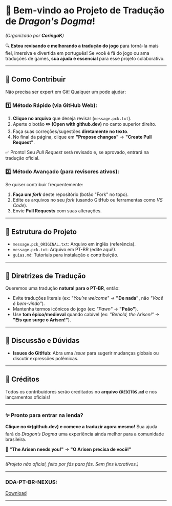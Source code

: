 # **🐉 Bem-vindo ao Projeto de Tradução de *Dragon's Dogma*!**  
*(Organizado por **CoringaK**)*  

🔍 **Estou revisando e melhorando a tradução do jogo** para torná-la mais fiel, imersiva e divertida em português! Se você é fã do jogo ou ama traduções de games, **sua ajuda é essencial** para esse projeto colaborativo.  

---

## **📌 Como Contribuir**  
Não precisa ser expert em Git! Qualquer um pode ajudar:  

### **1️⃣ Método Rápido (via GitHub Web):**  
1. **Clique no arquivo** que deseja revisar (`message.pck.txt`).  
2. Aperte o botão **✏️ (Open with github.dev)** no canto superior direito.  
3. Faça suas correções/sugestões **diretamente no texto**.  
4. No final da página, clique em **"Propose changes"** → **"Create Pull Request"**.  

✅ Pronto! Seu *Pull Request* será revisado e, se aprovado, entrará na tradução oficial.  

### **2️⃣ Método Avançado (para revisores ativos):**  
Se quiser contribuir frequentemente:  
1. **Faça um *fork*** deste repositório (botão "Fork" no topo).  
2. Edite os arquivos no seu *fork* (usando GitHub ou ferramentas como *VS Code*).  
3. Envie **Pull Requests** com suas alterações.  

---

## **📂 Estrutura do Projeto**  
- `message.pck_ORIGINAL.txt`: Arquivo em inglês (referência).  
- `message.pck.txt`: Arquivo em PT-BR (edite aqui!).  
- `guias.md`: Tutoriais para instalação e contribuição.  

---

## **🎯 Diretrizes de Tradução**  
Queremos uma tradução **natural para o PT-BR**, então:  
- Evite traduções literais (ex: *"You’re welcome"* → **"De nada"**, não *"Você é bem-vindo"*).  
- Mantenha termos icônicos do jogo (ex: *"Pawn"* → **"Peão"**).  
- Use **tom épico/medieval** quando cabível (ex: *"Behold, the Arisen!"* → **"Eis que surge o Arisen!"**).  

---

## **💬 Discussão e Dúvidas**   
- **Issues do GitHub**: Abra uma *Issue* para sugerir mudanças globais ou discutir expressões polêmicas.  

---

## **🙌 Créditos**  
Todos os contribuidores serão creditados no **arquivo `CREDITOS.md`** e nos lançamentos oficiais!  

---

### **✨ Pronto para entrar na lenda?**  
**Clique no ✏️(github.dev) e comece a traduzir agora mesmo!** Sua ajuda fará do *Dragon’s Dogma* uma experiência ainda melhor para a comunidade brasileira.  

🚀 **"The Arisen needs you!"** → **"O Arisen precisa de você!"**  

--- 

*(Projeto não oficial, feito por fãs para fãs. Sem fins lucrativos.)*  

---

### **DDA-PT-BR-NEXUS:**  

[Download](https://www.nexusmods.com/dragonsdogma/mods/1103)

---
